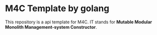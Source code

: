 # M4C Template by golang

This repository is a api template for M4C. IT stands for **Mutable Modular Monolith Management-system Constructor**.
